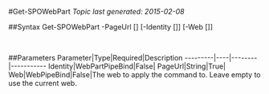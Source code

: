 #Get-SPOWebPart
*Topic last generated: 2015-02-08*


##Syntax
    Get-SPOWebPart -PageUrl [<String>] [-Identity [<WebPartPipeBind>]] [-Web [<WebPipeBind>]]

&nbsp;

##Parameters
Parameter|Type|Required|Description
---------|----|--------|-----------
Identity|WebPartPipeBind|False|
PageUrl|String|True|
Web|WebPipeBind|False|The web to apply the command to. Leave empty to use the current web.
